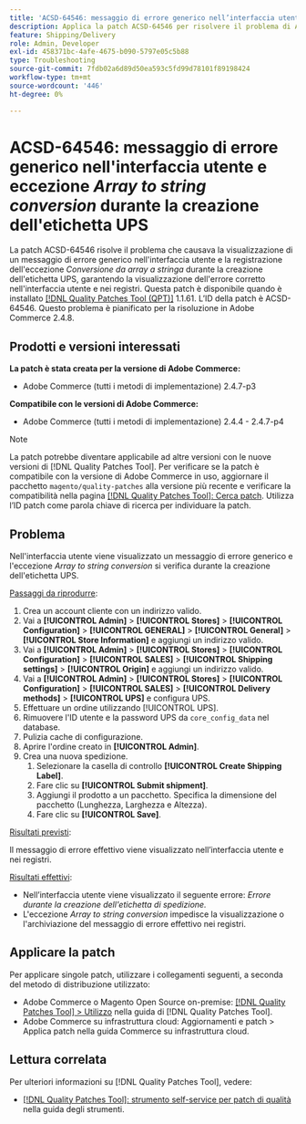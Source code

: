 ```yaml
---
title: 'ACSD-64546: messaggio di errore generico nell’interfaccia utente e eccezione di conversione da array a stringa durante la creazione dell’etichetta UPS'
description: Applica la patch ACSD-64546 per risolvere il problema di Adobe Commerce, in cui viene visualizzato un messaggio di errore generico nell’interfaccia utente e l’eccezione Array to String conversion viene registrata durante la creazione dell’etichetta UPS. La patch fa sì che l’errore corretto venga visualizzato nell’interfaccia utente e nei registri.
feature: Shipping/Delivery
role: Admin, Developer
exl-id: 458371bc-4afe-4675-b090-5797e05c5b88
type: Troubleshooting
source-git-commit: 7fdb02a6d89d50ea593c5fd99d78101f89198424
workflow-type: tm+mt
source-wordcount: '446'
ht-degree: 0%

---
```


# ACSD-64546: messaggio di errore generico nell&#39;interfaccia utente e eccezione *Array to string conversion* durante la creazione dell&#39;etichetta UPS

La patch ACSD-64546 risolve il problema che causava la visualizzazione di un messaggio di errore generico nell&#39;interfaccia utente e la registrazione dell&#39;eccezione *Conversione da array a stringa* durante la creazione dell&#39;etichetta UPS, garantendo la visualizzazione dell&#39;errore corretto nell&#39;interfaccia utente e nei registri. Questa patch è disponibile quando è installato [[!DNL Quality Patches Tool (QPT)]](/help/tools/quality-patches-tool/quality-patches-tool-to-self-serve-quality-patches.md) 1.1.61. L’ID della patch è ACSD-64546. Questo problema è pianificato per la risoluzione in Adobe Commerce 2.4.8.

## Prodotti e versioni interessati

**La patch è stata creata per la versione di Adobe Commerce:**
* Adobe Commerce (tutti i metodi di implementazione) 2.4.7-p3

**Compatibile con le versioni di Adobe Commerce:**
* Adobe Commerce (tutti i metodi di implementazione) 2.4.4 - 2.4.7-p4

>[!NOTE]
>
>La patch potrebbe diventare applicabile ad altre versioni con le nuove versioni di [!DNL Quality Patches Tool]. Per verificare se la patch è compatibile con la versione di Adobe Commerce in uso, aggiornare il pacchetto `magento/quality-patches` alla versione più recente e verificare la compatibilità nella pagina [[!DNL Quality Patches Tool]: Cerca patch](https://experienceleague.adobe.com/tools/commerce-quality-patches/index.html). Utilizza l’ID patch come parola chiave di ricerca per individuare la patch.

## Problema

Nell&#39;interfaccia utente viene visualizzato un messaggio di errore generico e l&#39;eccezione *Array to string conversion* si verifica durante la creazione dell&#39;etichetta UPS.

<u>Passaggi da riprodurre</u>:

1. Crea un account cliente con un indirizzo valido.
1. Vai a **[!UICONTROL Admin]** > **[!UICONTROL Stores]** > **[!UICONTROL Configuration]** > **[!UICONTROL GENERAL]** > **[!UICONTROL General]** > **[!UICONTROL Store Information]** e aggiungi un indirizzo valido.
1. Vai a **[!UICONTROL Admin]** > **[!UICONTROL Stores]** > **[!UICONTROL Configuration]** > **[!UICONTROL SALES]** > **[!UICONTROL Shipping settings]** > **[!UICONTROL Origin]** e aggiungi un indirizzo valido.
1. Vai a **[!UICONTROL Admin]** > **[!UICONTROL Stores]** > **[!UICONTROL Configuration]** > **[!UICONTROL SALES]** > **[!UICONTROL Delivery methods]** > **[!UICONTROL UPS]** e configura UPS.
1. Effettuare un ordine utilizzando [!UICONTROL UPS].
1. Rimuovere l&#39;ID utente e la password UPS da `core_config_data` nel database.
1. Pulizia cache di configurazione.
1. Aprire l&#39;ordine creato in **[!UICONTROL Admin]**.
1. Crea una nuova spedizione.
   1. Selezionare la casella di controllo **[!UICONTROL Create Shipping Label]**.
   1. Fare clic su **[!UICONTROL Submit shipment]**.
   1. Aggiungi il prodotto a un pacchetto. Specifica la dimensione del pacchetto (Lunghezza, Larghezza e Altezza).
   1. Fare clic su **[!UICONTROL Save]**.

<u>Risultati previsti</u>:

Il messaggio di errore effettivo viene visualizzato nell’interfaccia utente e nei registri.

<u>Risultati effettivi</u>:

* Nell’interfaccia utente viene visualizzato il seguente errore:
  *Errore durante la creazione dell&#39;etichetta di spedizione.*
* L&#39;eccezione *Array to string conversion* impedisce la visualizzazione o l&#39;archiviazione del messaggio di errore effettivo nei registri.

## Applicare la patch

Per applicare singole patch, utilizzare i collegamenti seguenti, a seconda del metodo di distribuzione utilizzato:
* Adobe Commerce o Magento Open Source on-premise: [[!DNL Quality Patches Tool] > Utilizzo](/help/tools/quality-patches-tool/usage.md) nella guida di [!DNL Quality Patches Tool].
* Adobe Commerce su infrastruttura cloud: Aggiornamenti e patch > Applica patch nella guida Commerce su infrastruttura cloud.

## Lettura correlata

Per ulteriori informazioni su [!DNL Quality Patches Tool], vedere:
* [[!DNL Quality Patches Tool]: strumento self-service per patch di qualità](/help/tools/quality-patches-tool/quality-patches-tool-to-self-serve-quality-patches.md) nella guida degli strumenti.
